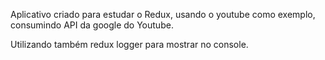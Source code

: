 Aplicativo criado para estudar o Redux, usando o youtube como exemplo, consumindo API da google do Youtube.

Utilizando também redux logger para mostrar no console.
